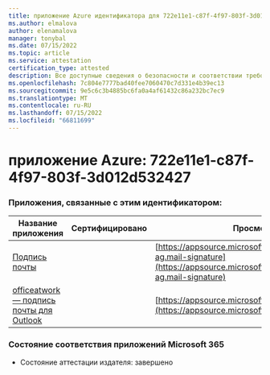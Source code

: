 ```yaml
---
title: приложение Azure идентификатора для 722e11e1-c87f-4f97-803f-3d012d532427
ms.author: elmalova
author: elenamalova
manager: tonybal
ms.date: 07/15/2022
ms.topic: article
ms.service: attestation
certification_type: attested
description: Все доступные сведения о безопасности и соответствии требованиям для 722e11e1-c87f-4f97-803f-3d012d532427.
ms.openlocfilehash: 7c804e7777bad40fee7060470c7d331e4b39ec13
ms.sourcegitcommit: 9e5c6c3b4885bc6fa0a4af61432c86a232bc7ec9
ms.translationtype: MT
ms.contentlocale: ru-RU
ms.lasthandoff: 07/15/2022
ms.locfileid: "66811699"
---
```

# <a name="azure-app-id-722e11e1-c87f-4f97-803f-3d012d532427"></a>приложение Azure: 722e11e1-c87f-4f97-803f-3d012d532427


### <a name="apps-associated-with-this-id"></a>Приложения, связанные с этим идентификатором:
| **Название приложения** | **Сертифицировано** | **Просмотр в AppSource** |
|--------------|---------------|-----------------------|
| [Подпись почты](../forward/officeatwork-ag.mail-signature.md) |  | [https://appsource.microsoft.com/product/office/officeatwork-ag.mail-signature](https://appsource.microsoft.com/product/office/officeatwork-ag.mail-signature) |
| [officeatwork — подпись почты для Outlook](../forward/WA200003062.md) |  | [https://appsource.microsoft.com/product/office/WA200003062](https://appsource.microsoft.com/product/office/WA200003062) |

### <a name="microsoft-365-app-compliance-status"></a>Состояние соответствия приложений Microsoft 365
- Состояние аттестации издателя: завершено
